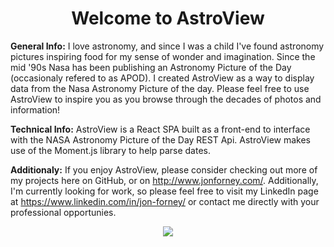 <center>
<h1>Welcome to AstroView</h1>
</center>

**General Info:** I love astronomy, and since I was a child I've found astronomy pictures 
inspiring food for my sense of wonder and imagination. Since the mid '90s Nasa has been
publishing an Astronomy Picture of the Day (occasionaly refered to as APOD). I created 
AstroView as a way to display data from the Nasa Astronomy Picture of the day. Please
feel free to use AstroView to inspire you as you browse through the decades of photos
and information!

**Technical Info:** AstroView is a React SPA built as a front-end to interface with the
 NASA Astronomy Picture of the Day REST Api. AstroView makes use of the Moment.js library
 to help parse dates.

**Additionaly:** If you enjoy AstroView, please consider checking out more of my projects here on GitHub, or on http://www.jonforney.com/.  Additionally, I'm currently looking for work, so please feel free to visit my LinkedIn page at https://www.linkedin.com/in/jon-forney/ or contact me directly with your professional opportunies.

<center>
<img src="./src/assets/someStars.png">
</center>